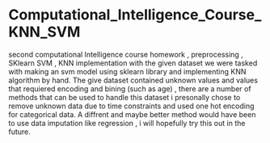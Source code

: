 # Computational_Intelligence_Course_KNN_SVM
second computational Intelligence course homework , preprocessing , SKlearn SVM , KNN implementation
with the given dataset we were tasked with making an svm model using sklearn library and implementing KNN algorithm by hand.
The give dataset contained unknown values and values that requiered encoding and bining (such as age) , there are a number of methods that can be used to handle this dataset i 
presonally chose to remove unknown data due to time constraints and used one hot encoding for categorical data. 
A diffrent and maybe better method would have been to use data imputation like regression , i will hopefully try this out in the future.  
